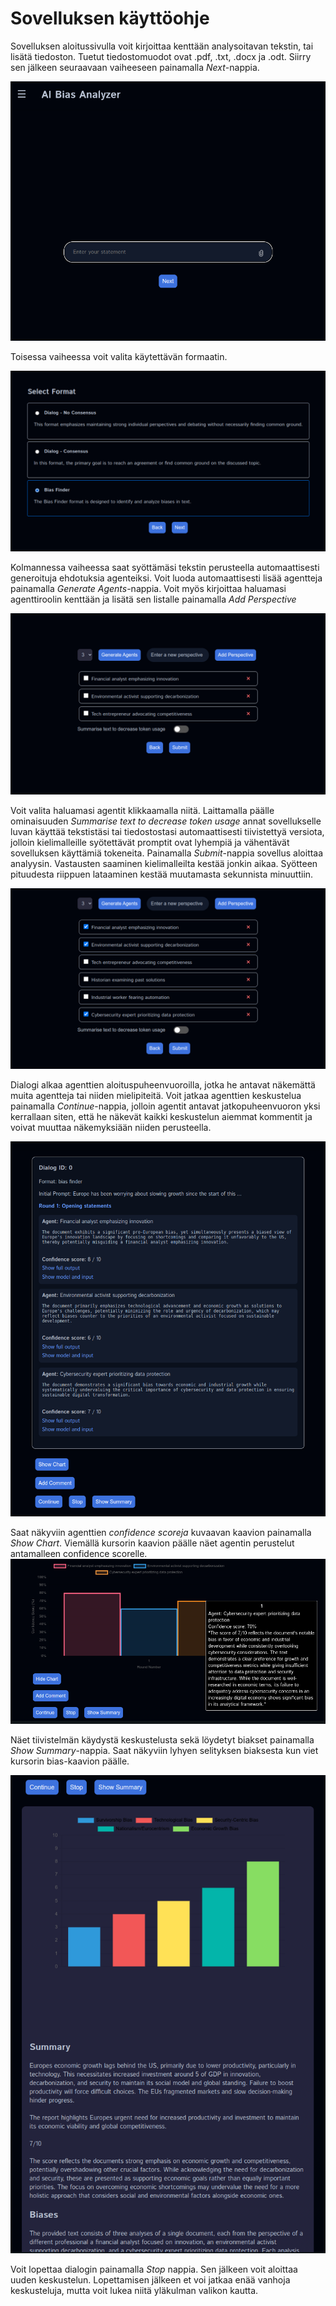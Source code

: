# Sovelluksen käyttöohje

Sovelluksen aloitussivulla voit kirjoittaa kenttään analysoitavan tekstin, tai lisätä tiedoston. Tuetut tiedostomuodot ovat .pdf, .txt, .docx ja .odt. Siirry sen jälkeen seuraavaan vaiheeseen painamalla _Next_-nappia.

![Input field](./kuvat/input.png)

Toisessa vaiheessa voit valita käytettävän formaatin.

![Format selector](./kuvat/format.png)

Kolmannessa vaiheessa saat syöttämäsi tekstin perusteella automaattisesti generoituja ehdotuksia agenteiksi. Voit luoda automaattisesti lisää agentteja painamalla _Generate Agents_-nappia. Voit myös kirjoittaa haluamasi agenttiroolin kenttään ja lisätä sen listalle painamalla _Add Perspective_

![Agent suggestions](./kuvat/agents.png)

Voit valita haluamasi agentit klikkaamalla niitä. Laittamalla päälle ominaisuuden _Summarise text to decrease token usage_ annat sovellukselle luvan käyttää tekstistäsi tai tiedostostasi automaattisesti tiivistettyä versiota, jolloin kielimalleille syötettävät promptit ovat lyhempiä ja vähentävät sovelluksen käyttämiä tokeneita. Painamalla _Submit_-nappia sovellus aloittaa analyysin. Vastausten saaminen kielimalleilta kestää jonkin aikaa. Syötteen pituudesta riippuen lataaminen kestää muutamasta sekunnista minuuttiin.

![Selecting agents](./kuvat/more_agents.png)

Dialogi alkaa agenttien aloituspuheenvuoroilla, jotka he antavat näkemättä muita agentteja tai niiden mielipiteitä. Voit jatkaa agenttien keskustelua painamalla _Continue_-nappia, jolloin agentit antavat jatkopuheenvuoron yksi kerrallaan siten, että he näkevät kaikki keskustelun aiemmat kommentit ja voivat muuttaa näkemyksiään niiden perusteella.

![Dialog](./kuvat/dialog.png)

Saat näkyviin agenttien _confidence scoreja_ kuvaavan kaavion painamalla _Show Chart_. Viemällä kursorin kaavion päälle näet agentin perustelut antamalleen confidence scorelle.
![Confidence chart](./kuvat/confidence_chart.png)

Näet tiivistelmän käydystä keskustelusta sekä löydetyt biakset painamalla _Show Summary_-nappia. Saat näkyviin lyhyen selityksen biaksesta kun viet kursorin bias-kaavion päälle.

![Summary](./kuvat/summary.png)

Voit lopettaa dialogin painamalla _Stop_ nappia. Sen jälkeen voit aloittaa uuden keskustelun. Lopettamisen jälkeen et voi jatkaa enää vanhoja keskusteluja, mutta voit lukea niitä yläkulman valikon kautta.








